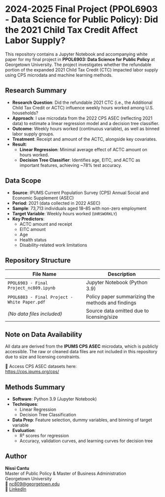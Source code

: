 # 2024-2025 Final Project (PPOL6903 - Data Science for Public Policy): Did the 2021 Child Tax Credit Affect Labor Supply?

This repository contains a Jupyter Notebook and accompanying white paper for my final project in **PPOL6903: Data Science for Public Policy** at Georgetown University. The project investigates whether the refundable portion of the expanded 2021 Child Tax Credit (CTC) impacted labor supply using CPS microdata and machine learning methods.

## Research Summary

- **Research Question**: Did the refundable 2021 CTC (i.e., the Additional Child Tax Credit or ACTC) influence weekly hours worked among U.S. households?
- **Approach**: I use microdata from the 2022 CPS ASEC (reflecting 2021 data) to estimate a linear regression model and a decision tree classifier.
- **Outcome**: Weekly hours worked (continuous variable), as well as binned labor supply groups.
- **Treatment**: Receipt and amount of the ACTC, alongside key covariates.
- **Result**:
  - **Linear Regression**: Minimal average effect of ACTC amount on hours worked.
  - **Decision Tree Classifier**: Identifies age, EITC, and ACTC as important features, achieving ~78% test accuracy.

## Data Scope

- **Source**: IPUMS Current Population Survey (CPS) Annual Social and Economic Supplement (ASEC)
- **Period**: 2021 (data collected in 2022 ASEC)
- **Sample**: 73,713 individuals aged 18–85 with non-zero employment
- **Target Variable**: Weekly hours worked (`UHRSWORKLY`)
- **Key Predictors**: 
  - ACTC amount and receipt
  - EITC amount
  - Age
  - Health status
  - Disability-related work limitations

## Repository Structure

| File Name                                  | Description                                   |
|--------------------------------------------|-----------------------------------------------|
| `PPOL6903 - Final Project_nc809.ipynb`      | Jupyter Notebook (Python 3.9) |
| `PPOL6803 - Final Project - White Paper.pdf` | Policy paper summarizing the methods and findings |
| *(No data files included)*                 | Source data omitted due to licensing/size     |

## Note on Data Availability

All data are derived from the **IPUMS CPS ASEC** microdata, which is publicly accessible. The raw or cleaned data files are not included in this repository due to size and licensing constraints.

🔗 Access CPS ASEC datasets here:  
https://cps.ipums.org/cps/

## Methods Summary

- **Software**: Python 3.9 (Jupyter Notebook)
- **Techniques**:
  - Linear Regression
  - Decision Tree Classification
- **Data Prep**: Feature selection, dummy variables, and binning of target variable
- **Evaluation**:
  - R² scores for regression
  - Accuracy, validation curves, and learning curves for decision tree

## Author

**Nissi Cantu**  
Master of Public Policy & Master of Business Administration  
Georgetown University  
📧 nc809@georgetown.edu  
🔗 [LinkedIn](https://www.linkedin.com/in/nissi-cantu/)
